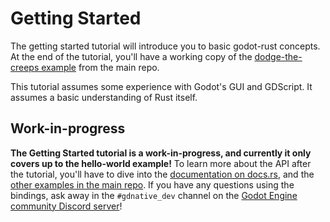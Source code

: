 # Getting Started

The getting started tutorial will introduce you to basic godot-rust concepts. At the end of the tutorial, you'll have a working copy of the [dodge-the-creeps example](https://github.com/godot-rust/godot-rust/tree/master/examples/dodge_the_creeps) from the main repo.

This tutorial assumes some experience with Godot's GUI and GDScript. It assumes a basic understanding of Rust itself.

## Work-in-progress

**The Getting Started tutorial is a work-in-progress, and currently it only covers up to the hello-world example!** To learn more about the API after the tutorial, you'll have to dive into the [documentation on docs.rs](https://docs.rs/gdnative/0.9.0-preview.0), and the [other examples in the main repo]( https://github.com/godot-rust/godot-rust/tree/master/examples/). If you have any questions using the bindings, ask away in the `#gdnative_dev` channel on the [Godot Engine community Discord server](https://godotengine.org/community)!